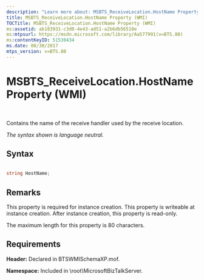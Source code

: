 ```yaml
---
description: "Learn more about: MSBTS_ReceiveLocation.HostName Property (WMI)"
title: MSBTS_ReceiveLocation.HostName Property (WMI)
TOCTitle: MSBTS_ReceiveLocation.HostName Property (WMI)
ms:assetid: ab183931-c3d0-4e43-ad51-a2b6db56510e
ms:mtpsurl: https://msdn.microsoft.com/library/Aa577991(v=BTS.80)
ms:contentKeyID: 51530434
ms.date: 08/30/2017
mtps_version: v=BTS.80
---
```


# MSBTS\_ReceiveLocation.HostName Property (WMI)

 

Contains the name of the receive handler used by the receive location.

*The syntax shown is language neutral.*

## Syntax

```C#
  
string HostName;  
```

## Remarks

This property is required for instance creation. This property is writeable at instance creation. After instance creation, this property is read-only.

The maximum length for this property is 80 characters.

## Requirements

**Header:** Declared in BTSWMISchemaXP.mof.

**Namespace:** Included in \\root\\MicrosoftBizTalkServer.

